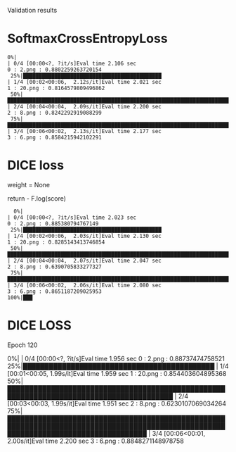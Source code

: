 
Validation results


SoftmaxCrossEntropyLoss
========================

```
0%|                                                                                                                                                                                        | 0/4 [00:00<?, ?it/s]Eval time 2.106 sec
0 : 2.png : 0.8802259263720154
 25%|████████████████████████████████████████████                                                                                                                                    | 1/4 [00:02<00:06,  2.12s/it]Eval time 2.021 sec
1 : 20.png : 0.8164579809496862
 50%|████████████████████████████████████████████████████████████████████████████████████████                                                                                        | 2/4 [00:04<00:04,  2.09s/it]Eval time 2.200 sec
2 : 8.png : 0.8242292919088299
 75%|████████████████████████████████████████████████████████████████████████████████████████████████████████████████████████████████████                                            | 3/4 [00:06<00:02,  2.13s/it]Eval time 2.177 sec
3 : 6.png : 0.8584215942102291
```

DICE loss
============
weight = None

return - F.log(score)

```
  0%|                                                                                                                                                                                        | 0/4 [00:00<?, ?it/s]Eval time 2.023 sec
0 : 2.png : 0.885380794767149
 25%|████████████████████████████████████████████                                                                                                                                    | 1/4 [00:02<00:06,  2.03s/it]Eval time 2.130 sec
1 : 20.png : 0.8285143413746854
 50%|████████████████████████████████████████████████████████████████████████████████████████                                                                                        | 2/4 [00:04<00:04,  2.07s/it]Eval time 2.047 sec
2 : 8.png : 0.6390705833277327
 75%|████████████████████████████████████████████████████████████████████████████████████████████████████████████████████████████████████                                            | 3/4 [00:06<00:02,  2.06s/it]Eval time 2.080 sec
3 : 6.png : 0.8651187209025953
100%|███
```




DICE LOSS
==============
Epoch 120

0%|                                                                                                                                                                                        | 0/4 [00:00<?, ?it/s]Eval time 1.956 sec
0 : 2.png : 0.88737474758521
 25%|████████████████████████████████████████████                                                                                                                                    | 1/4 [00:01<00:05,  1.99s/it]Eval time 1.959 sec
1 : 20.png : 0.854403604895368
 50%|████████████████████████████████████████████████████████████████████████████████████████                                                                                        | 2/4 [00:03<00:03,  1.99s/it]Eval time 1.951 sec
2 : 8.png : 0.6230107069034264
 75%|████████████████████████████████████████████████████████████████████████████████████████████████████████████████████████████████████                                            | 3/4 [00:06<00:01,  2.00s/it]Eval time 2.200 sec
3 : 6.png : 0.8848271148978758



